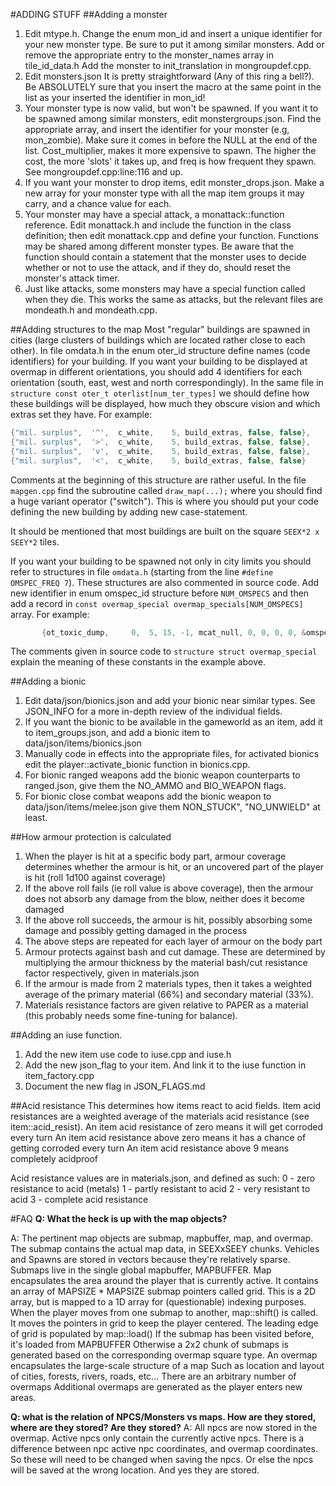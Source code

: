 #ADDING STUFF
##Adding a monster
1. Edit mtype.h.  Change the enum mon_id and insert a unique identifier for
    your new monster type.  Be sure to put it among similar monsters.
	Add or remove the appropriate entry to the monster_names array in tile_id_data.h
	Add the monster to init_translation in mongroupdef.cpp.
2. Edit monsters.json  It is pretty straightforward (Any of this ring a bell?).
    Be ABSOLUTELY sure that you insert the macro at the same point in the list as 
    your inserted the identifier in mon_id!
3. Your monster type is now valid, but won't be spawned.  If you want it to be
    spawned among similar monsters, edit monstergroups.json.  Find the appropriate
    array, and insert the identifier for your monster (e.g, mon_zombie).  Make
    sure it comes in before the NULL at the end of the list.
    Cost_multiplier, makes it more expensive to spawn. The higher the cost, the 
    more 'slots' it takes up, and freq is how frequent they spawn.
    See mongroupdef.cpp:line:116 and up.
4. If you want your monster to drop items, edit monster_drops.json.  Make a new
    array for your monster type with all the map item groups it may carry, and a
    chance value for each.
5. Your monster may have a special attack, a monattack::function reference.
    Edit monattack.h and include the function in the class definition; then
    edit monattack.cpp and define your function.  Functions may be shared among
    different monster types.  Be aware that the function should contain a
    statement that the monster uses to decide whether or not to use the attack,
    and if they do, should reset the monster's attack timer.
6. Just like attacks, some monsters may have a special function called when
    they die.  This works the same as attacks, but the relevant files are
    mondeath.h and mondeath.cpp.

##Adding structures to the map
Most "regular" buildings are spawned in cities (large clusters of buildings which are located rather close to each other).
In file omdata.h in the enum oter_id structure define names (code identifiers) for your building.
If you want your building to be displayed at overmap in different orientations, you should add 4 identifiers for each orientation (south, east, west and north correspondingly).
In the same file in `structure const oter_t oterlist[num_ter_types]`
we should define how these buildings will be displayed, how much they obscure vision and which extras set they have. For example:
```C++
{"mil. surplus",  '^',	c_white,	5, build_extras, false, false},
{"mil. surplus",  '>',	c_white,	5, build_extras, false, false},
{"mil. surplus",  'v',	c_white,	5, build_extras, false, false},
{"mil. surplus",  '<',	c_white,	5, build_extras, false, false}
```
Comments at the beginning of this structure are rather useful.
In the file `mapgen.cpp` find the subroutine called `draw_map(...);`
where you should find a huge variant operator ("switch"). This is where you should
put your code defining the new building by adding new case-statement.

It should be mentioned that most buildings are built on the square `SEEX*2 x SEEY*2` tiles.

If you want your building to be spawned not only in city limits you should refer to structures in file `omdata.h` (starting from the line `#define OMSPEC_FREQ 7`).
These structures are also commented in source code. Add new identifier in enum omspec_id structure before
   `NUM_OMSPECS` and then add a record in `const overmap_special overmap_specials[NUM_OMSPECS]` array. For example:
```C++
       {ot_toxic_dump,	   0,  5, 15, -1, mcat_null, 0, 0, 0, 0, &omspec_place::wilderness,0}
```
  The comments given in source code to `structure struct overmap_special` explain the meaning of these constants in the example above.

##Adding a bionic
1. Edit data/json/bionics.json and add your bionic near similar types. See JSON_INFO for a more in-depth review of the individual fields.
2. If you want the bionic to be available in the gameworld as an item, add it to item_groups.json, and add a bionic item to data/json/items/bionics.json
3. Manually code in effects into the appropriate files, for activated bionics edit the player::activate_bionic function in bionics.cpp.
4. For bionic ranged weapons add the bionic weapon counterparts to ranged.json, give them the NO_AMMO and BIO_WEAPON flags.
5. For bionic close combat weapons add the bionic weapon to data/json/items/melee.json give them NON_STUCK", "NO_UNWIELD" at least.

##How armour protection is calculated
1. When the player is hit at a specific body part, armour coverage determines whether the armour is hit, or an uncovered part of the player is hit (roll 1d100 against coverage)
2. If the above roll fails (ie roll value is above coverage), then the armour does not absorb any damage from the blow, neither does it become damaged
3. If the above roll succeeds, the armour is hit, possibly absorbing some damage and possibly getting damaged in the process
4. The above steps are repeated for each layer of armour on the body part
5. Armour protects against bash and cut damage.  These are determined by multiplying the armour thickness by the material bash/cut resistance factor respectively, given in materials.json
6. If the armour is made from 2 materials types, then it takes a weighted average of the primary material (66%) and secondary material (33%).
7. Materials resistance factors are given relative to PAPER as a material (this probably needs some fine-tuning for balance).

##Adding an iuse function.
1. Add the new item use code to iuse.cpp and iuse.h
2. Add the new json_flag to your item. And link it to the iuse function in item_factory.cpp
3. Document the new flag in JSON_FLAGS.md

##Acid resistance
This determines how items react to acid fields.  Item acid resistances are a weighted
average of the materials acid resistance (see item::acid_resist).
An item acid resistance of zero means it will get corroded every turn
An item acid resistance above zero means it has a chance of getting corroded every turn
An item acid resistance above 9 means completely acidproof

Acid resistance values are in materials.json, and defined as such:
  0 - zero resistance to acid (metals)
  1 - partly resistant to acid
  2 - very resistant to acid
  3 - complete acid resistance

#FAQ
**Q: What the heck is up with the map objects?**

A: The pertinent map objects are submap, mapbuffer, map, and overmap.
The submap contains the actual map data, in SEEXxSEEY chunks.
   Vehicles and Spawns are stored in vectors because they're relatively sparse.
Submaps live in the single global mapbuffer, MAPBUFFER.
Map encapsulates the area around the player that is currently active.
   It contains an array of MAPSIZE * MAPSIZE submap pointers called grid.
      This is a 2D array, but is mapped to a 1D array for (questionable) indexing purposes.
   When the player moves from one submap to another, map::shift() is called.
      It moves the pointers in grid to keep the player centered.
      The leading edge of grid is populated by map::load()
         If the submap has been visited before, it's loaded from MAPBUFFER
         Otherwise a 2x2 chunk of submaps is generated based on the corresponding overmap square type.
An overmap encapsulates the large-scale structure of a map
   Such as location and layout of cities, forests, rivers, roads, etc...
   There are an arbitrary number of overmaps
   Additional overmaps are generated as the player enters new areas.

**Q: what is the relation of NPCS/Monsters vs maps. How are they stored, where are they stored? Are they stored?**
A: All npcs are now stored in the overmap. Active npcs only contain the currently active npcs. There is a difference between npc active npc coordinates, and overmap coordinates. So these will need to be changed when saving the npcs. Or else the npcs will be saved at the wrong location. And yes they are stored.
